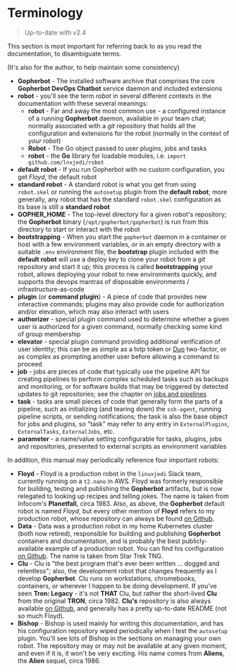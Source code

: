 # Terminology

> Up-to-date with v2.4

This section is most important for referring back to as you read the documentation, to disambiguate terms.

(It's also for the author, to help maintain some consistency)

* **Gopherbot** - The installed software archive that comprises the core **Gopherbot DevOps Chatbot** service daemon and included extensions
* **robot** - you'll see the term *robot* in several different contexts in the documentation with these several meanings:
   * **robot** - Far and away the most common use - a configured instance of a running **Gopherbot** daemon, available in your team chat; normally associated with a *git* repository that holds all the configuration and extensions for the robot (normally in the context of *your robot*)
   * **Robot** - The Go object passed to user plugins, jobs and tasks
   * **robot** - the **Go** library for loadable modules, i.e. `import github.com/lnxjedi/robot`
* **default robot** - If you run Gopherbot with no custom configuration, you get *Floyd*, the default robot
* **standard robot** - A standard robot is what you get from using `robot.skel` or running the `autosetup` plugin from the **default robot**; more generally, any robot that has the standard `robot.skel` configuration as its base is still a **standard robot**
* **GOPHER_HOME** - The top-level directory for a given robot's repository; the **Gopherbot** binary (`/opt/gopherbot/gopherbot`) is run from this directory to start or interact with the robot
* **bootstrapping** - When you start the `gopherbot` daemon in a container or host with a few environment variables, or in an empty directory with a suitable `.env` environment file, the **bootstrap** plugin included with the **default robot** will use a deploy key to clone your robot from a *git* repository and start it up; this process is called **bootstrapping** your robot, allows deploying your robot to new environments quickly, and supports the devops mantras of disposable environments / infrastructure-as-code
* **plugin** (or **command plugin**) - A piece of code that provides new interactive commands; plugins may also provide code for authorization and/or elevation, which may also interact with users
* **authorizer** - special plugin command used to determine whether a given user is authorized for a given command, normally checking some kind of group membership
* **elevator** - special plugin command providing additional verification of user identity; this can be as simple as a totp token or [Duo](https://duo.com) two-factor, or as complex as prompting another user before allowing a command to proceed
* **job** - jobs are pieces of code that typically use the pipeline API for creating pipelines to perform complex scheduled tasks such as backups and monitoring, or for software builds that may be triggered by detected updates to git repositories; see the chapter on [jobs and pipelines](pipelines/jobspipes.md)
* **task** - tasks are small pieces of code that generally form the parts of a pipeline, such as initializing (and tearing down) the `ssh-agent`, running pipeline scripts, or sending notifications; the task is also the base object for jobs and plugins, so "task" may refer to any entry in `ExternalPlugins`, `ExternalTasks`, `ExternalJobs`, etc.
* **parameter** - a name/value setting configurable for tasks, plugins, jobs and repositories, presented to external scripts as environment variables

In addition, this manual may periodically reference four important robots:
* **Floyd** - Floyd is a production robot in the `linuxjedi` Slack team, currently running on a `t2.nano` in AWS. Floyd was formerly responsible for building, testing and publishing the **Gopherbot** artifacts, but is now relegated to looking up recipes and telling jokes. The name is taken from Infocom's **Planetfall**, circa 1983. Also, as above, the **Gopherbot** default robot is named _Floyd_, but every other mention of **Floyd** refers to my production robot, whose repository can always be found [on Github](https://github.com/parsley42/floyd-gopherbot).
* **Data** - Data was a production robot in my home Kubernetes cluster (both now retired), responsible for building and publishing **Gopherbot** containers and documentation, and is probably the best publicly-available example of a production robot. You can find his configuration [on Github](https://github.com/parsley42/data-gopherbot). The name is taken from Star Trek TNG.
* **Clu** - Clu is "the best program that's ever been written ... dogged and relentless"; also, the development robot that changes frequently as I develop **Gopherbot**. Clu runs on workstations, chromebooks, containers, or wherever I happen to be doing development. If you've seen **Tron: Legacy** - it's not **THAT** Clu, but rather the short-lived **Clu** from the original **TRON**, circa 1982. **Clu's** repository is also always available [on Github](https://github.com/parsley42/clu-gopherbot), and generally has a pretty up-to-date README (not so much Floyd).
* **Bishop** - Bishop is used mainly for writing this documentation, and has his configuration repository wiped periodically when I test the `autosetup` plugin. You'll see lots of Bishop in the sections on managing your own robot. The repository may or may not be available at any given moment, and even if it is, it won't be very exciting. His name comes from **Aliens**, the **Alien** sequel, circa 1986.
